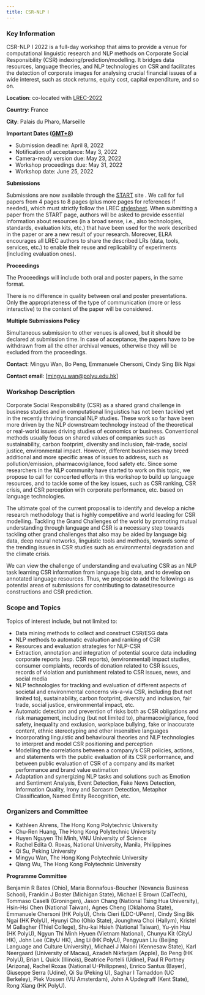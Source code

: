 ```yaml
---
title: CSR-NLP Ⅰ
---
```


### Key Information

CSR-NLP I 2022 is a full-day workshop that aims to provide a venue for computational linguistic research and NLP methods on Corporate Social Responsibility (CSR) indexing/prediction/modelling. It bridges data resources, language theories, and NLP technologies on CSR and facilitates the detection of corporate images for analysing crucial financial issues of a wide interest, such as stock returns, equity cost, capital expenditure, and so on.

**Location**: co-located with [LREC-2022](https://lrec2022.lrec-conf.org/en/)

**Country**: France

**City**: Palais du Pharo, Marseille

**Important Dates ([GMT+8](https://en.wikipedia.org/wiki/UTC%2B08:00))**
- Submission deadline: April 8, 2022
- Notification of acceptance: May 3, 2022
- Camera-ready version due: May 23, 2022
- Workshop proceedings due: May 31, 2022
- Workshop date: June 25, 2022

**Submissions**

Submissions are now available through the [START](https://www.softconf.com/lrec2022/CSR-NLP1/) site . We call for full papers from 4 pages to 8 pages (plus more pages for references if needed), which must strictly follow the LREC [stylesheet](https://lrec2022.lrec-conf.org/en/submission2022/authors-kit/). When submitting a paper from the START page, authors will be asked to provide essential information about resources (in a broad sense, i.e., also technologies, standards, evaluation kits, etc.) that have been used for the work described in the paper or are a new result of your research. Moreover, ELRA encourages all LREC authors to share the described LRs (data, tools, services, etc.) to enable their reuse and replicability of experiments (including evaluation ones).

**Proceedings**

The Proceedings will include both oral and poster papers, in the same format.

There is no difference in quality between oral and poster presentations. Only the appropriateness of the type of communication (more or less interactive) to the content of the paper will be considered.

**Multiple Submissions Policy**

Simultaneous submission to other venues is allowed, but it should be declared at submission time. In case of acceptance, the papers have to be withdrawn from all the other archival venues, otherwise they will be excluded from the proceedings.

**Contact**: Mingyu Wan, Bo Peng, Emmanuele Chersoni, Cindy Sing Bik Ngai

**Contact email**: [mingyu.wan@polyu.edu.hk]

### Workshop Description

Corporate Social Responsibility (CSR) as a shared grand challenge in business studies and in computational linguistics has not been tackled yet in the recently thriving financial NLP studies. These work so far have been more driven by the NLP downstream technology instead of the theoretical or real-world issues driving studies of economics or business. Conventional methods usually focus on shared values of companies such as sustainability, carbon footprint, diversity and inclusion, fair-trade, social justice, environmental impact. However, different businesses may breed additional and more specific areas of issues to address, such as pollution/emission, pharmacovigilance, food safety etc. Since some researchers in the NLP community have started to work on this topic, we propose to call for concerted efforts in this workshop to build up language resources, and to tackle some of the key issues, such as CSR ranking, CSR crisis, and CSR perception with corporate performance, etc. based on language technologies. 

The ultimate goal of the current proposal is to identify and develop a niche research methodology that is highly competitive and world leading for CSR modelling. Tackling the Grand Challenges of the world by promoting mutual understanding through language and CSR is a necessary step towards tackling other grand challenges that also may be aided by language big data, deep neural networks, linguistic tools and methods, towards some of the trending issues in CSR studies such as environmental degradation and the climate crisis.

We can view the challenge of understanding and evaluating CSR as an NLP task learning CSR information from language big data, and to develop on annotated language resources. Thus, we propose to add the followings as potential areas of submissions for contributing to dataset/resource constructions and CSR prediction.

### Scope and Topics

Topics of interest include, but not limited to:
- Data mining methods to collect and construct CSR/ESG data
- NLP methods to automatic evaluation and ranking of CSR
- Resources and evaluation strategies for NLP-CSR
- Extraction, annotation and integration of potential source data including corporate reports (esp. CSR reports), (environmental) impact studies, consumer complaints, records of donation related to CSR issues, records of violation and punishment related to CSR issues, news, and social media
- NLP technologies for tracking and evaluation of different aspects of societal and environmental concerns vis-a-via CSR, including (but not limited to), sustainability, carbon footprint, diversity and inclusion, fair trade, social justice, environmental impact, etc.
- Automatic detection and prevention of risks both as CSR obligations and risk management, including (but not limited to), pharmacovigilance, food safety, inequality and exclusion, workplace bullying, fake or inaccurate content, ethnic stereotyping and other insensitive languages
- Incorporating linguistic and behavioural theories and NLP technologies to interpret and model CSR positioning and perception
- Modelling the correlations between a company’s CSR policies, actions, and statements with the public evaluation of its CSR performance, and between public evaluation of CSR of a company and its market performance and brand value estimation
- Adaptation and synergizing NLP tasks and solutions such as Emotion and Sentiment Analysis, Event Detection, Fake News Detection, Information Quality, Irony and Sarcasm Detection, Metaphor Classification, Named Entity Recognition, etc.


### Organizers and Committee
- Kathleen Ahrens, The Hong Kong Polytechnic University
- Chu-Ren Huang, The Hong Kong Polytechnic University
- Huyen Nguyen Thi Minh, VNU University of Science
- Rachel Edita O. Roxas, National University, Manila, Philippines
- Qi Su, Peking University
- Mingyu Wan, The Hong Kong Polytechnic University
- Qiang Wu, The Hong Kong Polytechnic University

**Programme Committee**

Benjamin R Bates (Ohio), Maria Bonnafous-Boucher (Novancia Business School), Franklin J Boster (Michigan State), Michael E Brown (CalTech), Tommaso Caselli (Groningen), Jason Chang (National Tsing Hua University), Hsin-Hsi Chen (National Taiwan), Agnes Cheng (Oklahoma State), Emmanuele Chersoni (HK PolyU), Chris Cieri (LDC-UPenn), Cindy Sing Bik Ngai (HK PolyU), Hyunyi Cho (Ohio State), Jounghwa Choi (Hallym), Kristel M Gallagher (Thiel College), Shu-kai Hsieh (National Taiwan), Yu-yin Hsu (HK PolyU), Ngyun Thi Minh Hyuen (Vietnam National), Chunyu Kit (CityU HK), John Lee (CityU HK), Jing Li (HK PolyU), Pengyuan Liu (Beijing Language and Culture University), Michael J Maloni (Kennesaw State), Karl Neergaard (University of Macau), Azadeh Nikfarjam (Apple), Bo Peng (HK PolyU), Brian L Quick (Illinois), Beatrice Portelli (Udine), Paul R Portney (Arizona), Rachel Roxas (National U-Philippnes), Enrico Santus (Bayer), Giuseppe Serra (Udine), Qi Su (Peking U), Saghar I Tamaddon (UC Berkeley), Piek Vossen (VU Amsterdam), John A Updegraff (Kent State), Rong Xiang (HK PolyU). 
